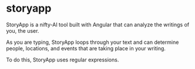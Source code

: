 # storyapp
StoryApp is a nifty-AI tool built with Angular that can analyze the writings of you, the user. 

As you are typing, StoryApp loops through your text and can determine people, locations, and events that are taking place in your writing.

To do this, StoryApp uses regular expressions.
